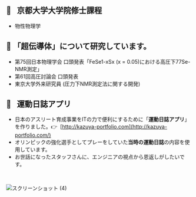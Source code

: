 ## :rocket:  &ensp;京都大学大学院修士課程  
- 物性物理学
## :battery: 「超伝導体」について研究しています。
- 第75回日本物理学会 口頭発表「FeSe1-xSx (x = 0.05)における高圧下77Se-NMR測定」
- 第61回高圧討論会 口頭発表  
- 東京大学外来研究員 (圧力下NMR測定法に関する開発)

## :football:&ensp; 運動日誌アプリ
- 日本のアスリート育成事業をITの力で便利にするために「**運動日誌アプリ**」を作りました。:point_right:  &nbsp;[http://kazuya-portfolio.com](http://kazuya-portfolio.com/)  
- オリンピックの強化選手としてプレーをしていた**当時の運動日誌**の内容を使用しています。  
- お世話になったスタッフさんに、エンジニアの視点から恩返しがしたいです。
<br>

![スクリーンショット (4)](https://user-images.githubusercontent.com/87218628/156529464-bbd21691-d978-4b48-afeb-7005adf0be36.png)

<!--
**kazuya0208442/kazuya0208442** is a ✨ _special_ ✨ repository because its `README.md` (this file) appears on your GitHub profile.

Here are some ideas to get you started:

- 🔭 I’m currently working on ...
- 🌱 I’m currently learning ...
- 👯 I’m looking to collaborate on ...
- 🤔 I’m looking for help with ...
- 💬 Ask me about ...
- 📫 How to reach me: ...
- 😄 Pronouns: ...
- ⚡ Fun fact: ...
-->
